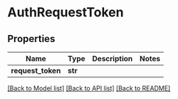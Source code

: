 # AuthRequestToken

## Properties
Name | Type | Description | Notes
------------ | ------------- | ------------- | -------------
**request_token** | **str** |  | 

[[Back to Model list]](../README.md#documentation-for-models) [[Back to API list]](../README.md#documentation-for-api-endpoints) [[Back to README]](../README.md)


